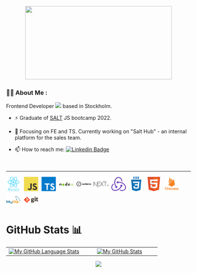 <div align="center">
  <img src="https://media.giphy.com/media/xTiIzJSKB4l7xTouE8/giphy.gif" width="400" height="200"/>
</div>

### :man_technologist: About Me :

Frontend Developer <img src="https://media.giphy.com/media/WUlplcMpOCEmTGBtBW/giphy.gif" width="30"> based in Stockholm.

- :zap: Graduate of <a target="blank" href="https://www.salt.dev/sv-SE">SALT</a> JS bootcamp 2022.

- :telescope: Focusing on FE and TS. Currently working on "Salt Hub" - an internal platform for the </SALT> sales team.

- :mailbox: How to reach me: [![Linkedin Badge](https://img.shields.io/badge/-ChrisOBrien-blue?style=flat&logo=Linkedin&logoColor=white)](https://www.linkedin.com/in/chris-o-brien-314791212/)

<br/>
<hr/>

<div>
  <img src="https://github.com/devicons/devicon/blob/master/icons/react/react-original-wordmark.svg" title="React" alt="React" width="40" height="40"/>&nbsp;
    <img src="https://github.com/devicons/devicon/blob/master/icons/javascript/javascript-original.svg" title="JavaScript" alt="JavaScript" width="40" height="40"/>&nbsp;
   <img src="https://github.com/devicons/devicon/blob/master/icons/typescript/typescript-original.svg" title="TypeScript" alt="TypeScript" width="40" height="40"/>&nbsp;
    <img src="https://github.com/devicons/devicon/blob/master/icons/nodejs/nodejs-original-wordmark.svg" title="NodeJS" alt="NodeJS" width="40" height="40"/>&nbsp;
    <img src="https://github.com/devicons/devicon/blob/master/icons/socketio/socketio-original-wordmark.svg" title="SocketIo" alt="SocketIo" width="40" height="40"/>&nbsp;
  <img src="https://github.com/devicons/devicon/blob/master/icons/nextjs/nextjs-original-wordmark.svg" title="NextJS" alt="NextJS" width="40" height="40"/>&nbsp;
  <img src="https://github.com/devicons/devicon/blob/master/icons/redux/redux-original.svg" title="Redux" alt="Redux " width="40" height="40"/>&nbsp;
  <img src="https://github.com/devicons/devicon/blob/master/icons/css3/css3-plain-wordmark.svg"  title="CSS3" alt="CSS" width="40" height="40"/>&nbsp;
  <img src="https://github.com/devicons/devicon/blob/master/icons/html5/html5-original.svg" title="HTML5" alt="HTML" width="40" height="40"/>&nbsp;
  <img src="https://github.com/devicons/devicon/blob/master/icons/firebase/firebase-plain-wordmark.svg" title="Firebase" alt="Firebase" width="40" height="40"/>&nbsp;
  <img src="https://github.com/devicons/devicon/blob/master/icons/mysql/mysql-original-wordmark.svg" title="MySQL"  alt="MySQL" width="40" height="40"/>&nbsp;
  <img src="https://github.com/devicons/devicon/blob/master/icons/git/git-original-wordmark.svg" title="Git" **alt="Git" width="40" height="40"/>
</div>

# GitHub Stats 📊

<div align="center">
  <table width="100%">
    <tbody>
      <tr>
        <td width="50%" style="border: none !important;">
        <div align="center" width="100%">
          <a href="https://github.com/chrisobrien88">
            <img src="https://github-readme-stats.vercel.app/api/top-langs/?username=chrisobrien88&hide=ruby&layout=compact&hide_border=true&langs_count=6" alt="My GitHub Language Stats" vertical-align="middle"/>
          </a>
        </div>
        </td>
        <td width="50%" style="border: none !important;">
        <div align="center" width="100%">
          <a href="https://github.com/chrisobrien88">
            <img src="https://github-readme-stats.vercel.app/api?username=chrisobrien88&show_icons=true&hide=stars&hide_border=true" alt="My GitHub Stats" vertical-align="middle"/>
          </a>
        </div>
        </td>
      </tr>
    </tbody>
  <table>
<div>

  <div align='center'>

![](https://komarev.com/ghpvc/?username=chrisobrien88&label=Profile+Views)

</div>

